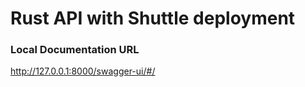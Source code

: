 # Rust API with Shuttle deployment

### Local Documentation URL

http://127.0.0.1:8000/swagger-ui/#/